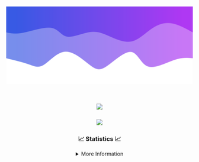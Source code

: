 ![Header](./IMG_4001.png)
<div align="center">

<h1 align="center">
  <a href="https://git.io/typing-svg">
    <img src="https://readme-typing-svg.herokuapp.com/?lines=Welcome+to+my+profile!+👋;JavaScript+developer.;&center=true&size=25">
  </a>
</h1>

<p align="center">
  <img src="https://lanyard.cnrad.dev/api/624702585596805130" />
</p>

### 📈 Statistics 📈
<details>
    <summary>More Information</summary>
    <br/>

<!--START_SECTION:waka-->
![Code Time](http://img.shields.io/badge/Code%20Time-204%20hrs%2049%20mins-blue)

![Profile Views](http://img.shields.io/badge/Profile%20Views-0-blue)

**🐱 My GitHub Data** 

> 📦 2.6 kB Used in GitHub's Storage 
 > 
> 🚫 Not Opted to Hire
 > 
> 📜 5 Public Repositories 
 > 
> 🔑 1 Private Repositories 
 > 
**I'm an Early 🐤** 

```text
🌞 Morning                375 commits         ███████░░░░░░░░░░░░░░░░░░   29.18 % 
🌆 Daytime                437 commits         █████████░░░░░░░░░░░░░░░░   34.01 % 
🌃 Evening                427 commits         ████████░░░░░░░░░░░░░░░░░   33.23 % 
🌙 Night                  46 commits          █░░░░░░░░░░░░░░░░░░░░░░░░   03.58 % 
```
📅 **I'm Most Productive on Wednesday** 

```text
Monday                   156 commits         ███░░░░░░░░░░░░░░░░░░░░░░   12.14 % 
Tuesday                  167 commits         ███░░░░░░░░░░░░░░░░░░░░░░   13.00 % 
Wednesday                302 commits         ██████░░░░░░░░░░░░░░░░░░░   23.50 % 
Thursday                 282 commits         █████░░░░░░░░░░░░░░░░░░░░   21.95 % 
Friday                   141 commits         ███░░░░░░░░░░░░░░░░░░░░░░   10.97 % 
Saturday                 111 commits         ██░░░░░░░░░░░░░░░░░░░░░░░   08.64 % 
Sunday                   126 commits         ██░░░░░░░░░░░░░░░░░░░░░░░   09.81 % 
```


📊 **This Week I Spent My Time On** 

```text
🕑︎ Time Zone: America/New_York

💬 Programming Languages: 
Java                     25 hrs 54 mins      ███████████████████████░░   92.58 % 
XML                      1 hr 7 mins         █░░░░░░░░░░░░░░░░░░░░░░░░   04.03 % 
Kotlin                   47 mins             █░░░░░░░░░░░░░░░░░░░░░░░░   02.81 % 
YAML                     9 mins              ░░░░░░░░░░░░░░░░░░░░░░░░░   00.54 % 
Properties               0 secs              ░░░░░░░░░░░░░░░░░░░░░░░░░   00.02 % 

🔥 Editors: 
IntelliJ                 27 hrs 59 mins      █████████████████████████   100.00 % 

🐱‍💻 Projects: 
Mercury                  12 hrs 32 mins      ███████████░░░░░░░░░░░░░░   44.80 % 
hcf                      6 hrs 9 mins        █████░░░░░░░░░░░░░░░░░░░░   21.99 % 
Sodium                   4 hrs 16 mins       ████░░░░░░░░░░░░░░░░░░░░░   15.28 % 
Sacred Network           3 hrs 4 mins        ███░░░░░░░░░░░░░░░░░░░░░░   11.01 % 
Cobalt                   1 hr 17 mins        █░░░░░░░░░░░░░░░░░░░░░░░░   04.62 % 

💻 Operating System: 
Windows                  27 hrs 59 mins      █████████████████████████   100.00 % 
```

**I Mostly Code in Java** 

```text
Java                     25 repos            ██████████████████████░░░   89.29 % 
JavaScript               2 repos             ██░░░░░░░░░░░░░░░░░░░░░░░   07.14 % 
C++                      1 repo              █░░░░░░░░░░░░░░░░░░░░░░░░   03.57 % 
```



**Timeline**

![Lines of Code chart](https://raw.githubusercontent.com/DevDipin/DevDipin/main/assets/bar_graph.png)


 Last Updated on 01/04/2024 12:18:34 UTC
<!--END_SECTION:waka-->

![Footer](./IMG_4002.png)